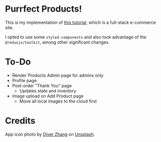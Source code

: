 # Purrfect Products!

This is my implementation of [this tutorial](https://www.youtube.com/watch?v=Fy9SdZLBTOo), which is a full-stack e-commerce site.

I opted to use some `styled-components` and also took advantage of the `@reduxjs/toolkit`, among other significant changes.

# To-Do

- Render Products Admin page for admins only
- Profile page
- Post-order "Thank You" page
  - Updates state and inventory
- Image upload on Add Product page
  - Move all local images to the cloud first

# Credits

App icon photo by [Diver Zhang](https://unsplash.com/@wantchai?utm_source=unsplash&utm_medium=referral&utm_content=creditCopyText) on [Unsplash](https://unsplash.com/s/photos/cat-toy?utm_source=unsplash&utm_medium=referral&utm_content=creditCopyText).
